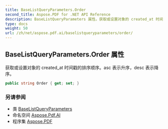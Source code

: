 ```yaml
---
title: BaseListQueryParameters.Order
second_title: Aspose.PDF for .NET API Reference
description: BaseListQueryParameters 属性。获取或设置对象的 created_at 时间戳的排序顺序。asc 表示升序，desc 表示降序
type: docs
weight: 50
url: /zh/net/aspose.pdf.ai/baselistqueryparameters/order/
---
```

## BaseListQueryParameters.Order 属性

获取或设置对象的 created_at 时间戳的排序顺序。asc 表示升序，desc 表示降序。

```csharp
public string Order { get; set; }
```

### 另请参阅

* 类 [BaseListQueryParameters](../)
* 命名空间 [Aspose.Pdf.AI](../../../aspose.pdf.ai/)
* 程序集 [Aspose.PDF](../../../)